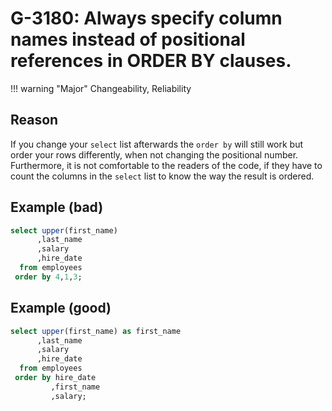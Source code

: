 # G-3180: Always specify column names instead of positional references in ORDER BY clauses.

!!! warning "Major"
    Changeability, Reliability

## Reason

If you change your `select` list afterwards the `order by` will still work but order your rows differently, when not changing the positional number. Furthermore, it is not comfortable to the readers of the code, if they have to count the columns in the `select` list to know the way the result is ordered.

## Example (bad)

``` sql
select upper(first_name) 
      ,last_name 
      ,salary 
      ,hire_date 
  from employees
 order by 4,1,3;
```

## Example (good)

``` sql
select upper(first_name) as first_name  
      ,last_name 
      ,salary 
      ,hire_date
  from employees
 order by hire_date 
         ,first_name 
         ,salary;
```